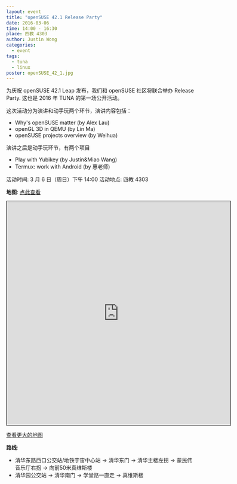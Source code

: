 ```yaml
---
layout: event
title: "openSUSE 42.1 Release Party"
date: 2016-03-06
time: 14:00 - 16:30
place: 四教 4303
author: Justin Wong
categories:
  - event
tags:
  - tuna
  - linux
poster: openSUSE_42_1.jpg
---
```


为庆祝 openSUSE 42.1 Leap 发布，我们和 openSUSE 社区将联合举办 Release Party. 这也是 2016 年 TUNA
的第一场公开活动。

这次活动分为演讲和动手玩两个环节，演讲内容包括：

- Why's openSUSE matter  (by Alex Lau)
- openGL 3D in QEMU (by Lin Ma)
- openSUSE projects overview (by Weihua)

演讲之后是动手玩环节，有两个项目

- Play with Yubikey (by Justin&Miao Wang)
- Termux: work with Android (by 惠老师)

活动时间: 3 月 6 日（周日）下午 14:00
活动地点: 四教 4303

**地图**:  <a class="visible-xs" href="http://www.openstreetmap.org/?mlat=40.00111&amp;mlon=116.32148#map=18/40.00111/116.32148">点此查看</a>

<iframe class="hidden-xs" width="600" height="600" frameborder="0" scrolling="no" marginheight="0" marginwidth="0" src="http://www.openstreetmap.org/export/embed.html?bbox=116.3170140981674%2C39.999240623294554%2C116.32595121860503%2C40.002980100668736&amp;layer=mapnik&amp;marker=40.001110387581626%2C116.32148265838623" style="border: 1px solid black"></iframe>

<a class="hidden-xs" href="http://www.openstreetmap.org/?mlat=40.00111&amp;mlon=116.32148#map=18/40.00111/116.32148">查看更大的地图</a>

**路线**:

- 清华东路西口公交站/地铁宇宙中心站 -> 清华东门 -> 清华主楼左拐 -> 蒙民伟音乐厅右拐 -> 向前50米真维斯楼
- 清华园公交站 -> 清华南门 -> 学堂路一直走 -> 真维斯楼
